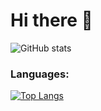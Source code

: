 # Hi there 👋

![GitHub stats](https://github-readme-stats.vercel.app/api?username=farisarf&show_icons=true&theme=radical)

### Languages:

[![Top Langs](https://github-readme-stats.vercel.app/api/top-langs/?username=farisarf)](https://github.com/farisarf/github-readme-stats)
